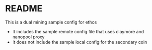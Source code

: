 # README

This is a dual mining sample config for ethos
  - It includes the sample remote config file that uses claymore and nanopool proxy
  - It does not include the sample local config for the secondary coin
